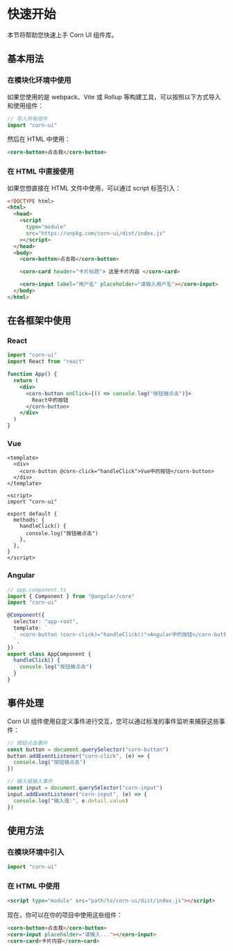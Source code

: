 # 快速开始

本节将帮助您快速上手 Corn UI 组件库。

## 基本用法

### 在模块化环境中使用

如果您使用的是 webpack、Vite 或 Rollup 等构建工具，可以按照以下方式导入和使用组件：

```js
// 导入所有组件
import "corn-ui"
```

然后在 HTML 中使用：

```html
<corn-button>点击我</corn-button>
```

### 在 HTML 中直接使用

如果您想直接在 HTML 文件中使用，可以通过 script 标签引入：

```html
<!DOCTYPE html>
<html>
  <head>
    <script
      type="module"
      src="https://unpkg.com/corn-ui/dist/index.js"
    ></script>
  </head>
  <body>
    <corn-button>点击我</corn-button>

    <corn-card header="卡片标题"> 这是卡片内容 </corn-card>

    <corn-input label="用户名" placeholder="请输入用户名"></corn-input>
  </body>
</html>
```

## 在各框架中使用

### React

```jsx
import "corn-ui"
import React from "react"

function App() {
  return (
    <div>
      <corn-button onClick={() => console.log("按钮被点击")}>
        React中的按钮
      </corn-button>
    </div>
  )
}
```

### Vue

```vue
<template>
  <div>
    <corn-button @corn-click="handleClick">Vue中的按钮</corn-button>
  </div>
</template>

<script>
import "corn-ui"

export default {
  methods: {
    handleClick() {
      console.log("按钮被点击")
    },
  },
}
</script>
```

### Angular

```typescript
// app.component.ts
import { Component } from "@angular/core"
import "corn-ui"

@Component({
  selector: "app-root",
  template: `
    <corn-button (corn-click)="handleClick()">Angular中的按钮</corn-button>
  `,
})
export class AppComponent {
  handleClick() {
    console.log("按钮被点击")
  }
}
```

## 事件处理

Corn UI 组件使用自定义事件进行交互，您可以通过标准的事件监听来捕获这些事件：

```js
// 按钮点击事件
const button = document.querySelector("corn-button")
button.addEventListener("corn-click", (e) => {
  console.log("按钮被点击")
})

// 输入框输入事件
const input = document.querySelector("corn-input")
input.addEventListener("corn-input", (e) => {
  console.log("输入值:", e.detail.value)
})
```

## 使用方法

### 在模块环境中引入

```js
import "corn-ui"
```

### 在 HTML 中使用

```html
<script type="module" src="path/to/corn-ui/dist/index.js"></script>
```

现在，你可以在你的项目中使用这些组件：

```html
<corn-button>点击我</corn-button>
<corn-input placeholder="请输入..."></corn-input>
<corn-card>卡片内容</corn-card>
```
